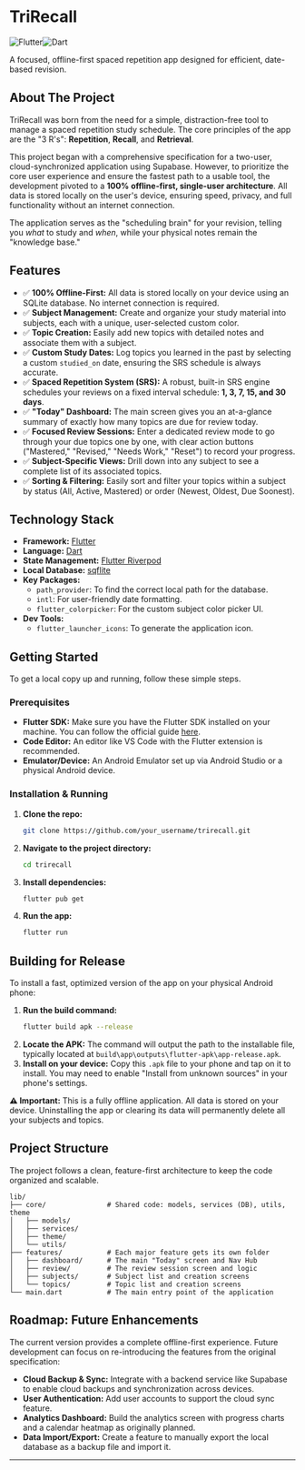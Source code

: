 # TriRecall

![Flutter](https://img.shields.io/badge/Flutter-02569B?style=for-the-badge&logo=flutter&logoColor=white)![Dart](https://img.shields.io/badge/Dart-0175C2?style=for-the-badge&logo=dart&logoColor=white)

A focused, offline-first spaced repetition app designed for efficient, date-based revision.

## About The Project

TriRecall was born from the need for a simple, distraction-free tool to manage a spaced repetition study schedule. The core principles of the app are the "3 R's": **Repetition**, **Recall**, and **Retrieval**.

This project began with a comprehensive specification for a two-user, cloud-synchronized application using Supabase. However, to prioritize the core user experience and ensure the fastest path to a usable tool, the development pivoted to a **100% offline-first, single-user architecture**. All data is stored locally on the user's device, ensuring speed, privacy, and full functionality without an internet connection.

The application serves as the "scheduling brain" for your revision, telling you *what* to study and *when*, while your physical notes remain the "knowledge base."

## Features

*   ✅ **100% Offline-First:** All data is stored locally on your device using an SQLite database. No internet connection is required.
*   ✅ **Subject Management:** Create and organize your study material into subjects, each with a unique, user-selected custom color.
*   ✅ **Topic Creation:** Easily add new topics with detailed notes and associate them with a subject.
*   ✅ **Custom Study Dates:** Log topics you learned in the past by selecting a custom `studied_on` date, ensuring the SRS schedule is always accurate.
*   ✅ **Spaced Repetition System (SRS):** A robust, built-in SRS engine schedules your reviews on a fixed interval schedule: **1, 3, 7, 15, and 30 days**.
*   ✅ **"Today" Dashboard:** The main screen gives you an at-a-glance summary of exactly how many topics are due for review today.
*   ✅ **Focused Review Sessions:** Enter a dedicated review mode to go through your due topics one by one, with clear action buttons ("Mastered," "Revised," "Needs Work," "Reset") to record your progress.
*   ✅ **Subject-Specific Views:** Drill down into any subject to see a complete list of its associated topics.
*   ✅ **Sorting & Filtering:** Easily sort and filter your topics within a subject by status (All, Active, Mastered) or order (Newest, Oldest, Due Soonest).

## Technology Stack

*   **Framework:** [Flutter](https://flutter.dev/)
*   **Language:** [Dart](https://dart.dev/)
*   **State Management:** [Flutter Riverpod](https://riverpod.dev/)
*   **Local Database:** [sqflite](https://pub.dev/packages/sqflite)
*   **Key Packages:**
    *   `path_provider`: To find the correct local path for the database.
    *   `intl`: For user-friendly date formatting.
    *   `flutter_colorpicker`: For the custom subject color picker UI.
*   **Dev Tools:**
    *   `flutter_launcher_icons`: To generate the application icon.

## Getting Started

To get a local copy up and running, follow these simple steps.

### Prerequisites

*   **Flutter SDK:** Make sure you have the Flutter SDK installed on your machine. You can follow the official guide [here](https://docs.flutter.dev/get-started/install).
*   **Code Editor:** An editor like VS Code with the Flutter extension is recommended.
*   **Emulator/Device:** An Android Emulator set up via Android Studio or a physical Android device.

### Installation & Running

1.  **Clone the repo:**
    ```sh
    git clone https://github.com/your_username/trirecall.git
    ```
2.  **Navigate to the project directory:**
    ```sh
    cd trirecall
    ```
3.  **Install dependencies:**
    ```sh
    flutter pub get
    ```
4.  **Run the app:**
    ```sh
    flutter run
    ```

## Building for Release

To install a fast, optimized version of the app on your physical Android phone:

1.  **Run the build command:**
    ```sh
    flutter build apk --release
    ```
2.  **Locate the APK:** The command will output the path to the installable file, typically located at `build\app\outputs\flutter-apk\app-release.apk`.
3.  **Install on your device:** Copy this `.apk` file to your phone and tap on it to install. You may need to enable "Install from unknown sources" in your phone's settings.

**⚠️ Important:** This is a fully offline application. All data is stored on your device. Uninstalling the app or clearing its data will permanently delete all your subjects and topics.

## Project Structure

The project follows a clean, feature-first architecture to keep the code organized and scalable.

```
lib/
├── core/               # Shared code: models, services (DB), utils, theme
│   ├── models/
│   ├── services/
│   ├── theme/
│   └── utils/
├── features/           # Each major feature gets its own folder
│   ├── dashboard/      # The main "Today" screen and Nav Hub
│   ├── review/         # The review session screen and logic
│   ├── subjects/       # Subject list and creation screens
│   └── topics/         # Topic list and creation screens
└── main.dart           # The main entry point of the application
```

## Roadmap: Future Enhancements

The current version provides a complete offline-first experience. Future development can focus on re-introducing the features from the original specification:

*   **Cloud Backup & Sync:** Integrate with a backend service like Supabase to enable cloud backups and synchronization across devices.
*   **User Authentication:** Add user accounts to support the cloud sync feature.
*   **Analytics Dashboard:** Build the analytics screen with progress charts and a calendar heatmap as originally planned.
*   **Data Import/Export:** Create a feature to manually export the local database as a backup file and import it.

---